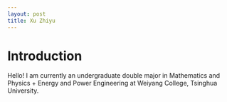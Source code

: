 ```yaml
---
layout: post
title: Xu Zhiyu
---
```


# Introduction
Hello! I am currently an undergraduate double major in Mathematics and Physics + Energy and Power Engineering at Weiyang College, Tsinghua University. 